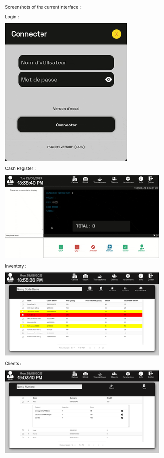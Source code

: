 Screenshots of the current interface :

Login : 

![Login](https://github.com/spetsz/electron-react-pos/blob/main/screenshots/login.gif?raw=true)

Cash Register :

![Cash](https://github.com/spetsz/electron-react-pos/blob/main/screenshots/sell.gif?raw=true)

Inventory :

![Stock](https://github.com/spetsz/electron-react-pos/blob/main/screenshots/stock.png?raw=true)

Clients :

![Clients](https://github.com/spetsz/electron-react-pos/blob/main/screenshots/clients.png?raw=true)

